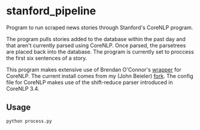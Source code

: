 stanford_pipeline
=================

Program to run scraped news stories through Stanford's CoreNLP program.

The program pulls stories added to the database within the past day and that
aren't currently parsed using CoreNLP. Once parsed, the parsetrees are placed
back into the database. The program is currently set to proccess the first six
sentences of a story.

This program makes extensive use of Brendan O'Connor's
[wrapper](https://github.com/brendano/stanford-corepywrapper) for CoreNLP. The
current install comes from my (John Beieler)
[fork](https://github.com/johnb30/stanford-corepywrapper). The config file for
CoreNLP makes use of the shift-reduce parser introduced in CoreNLP 3.4.

Usage
-----

`python process.py`
